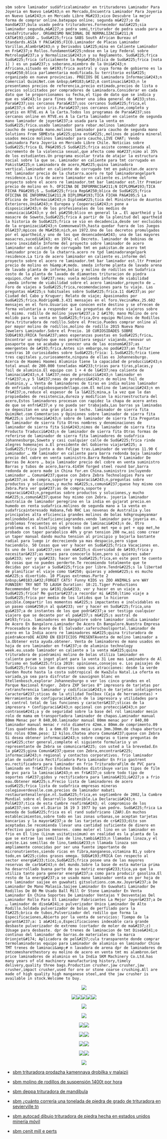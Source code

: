 
```
sbm sobre laminador sudáfricalaminador en trituradores Laminador Para Joyeria en Nuevo Le&#243;n en Mercado,Encuentra Laminador Para Joyeria en Nuevo Le&#243;n en Mercado Libre M&#233;xico Descubre la mejor forma de comprar online.batepapo online; segunda m&#227;o da mand&#237;bula usado pedra trituradores.Fornecedor mal&#225;sia laminador segunda,m&#227;o pedra semi,triturador de pedra usado para a vendaTriturador. ORGANISMO NACIONAL DE NORMALIZACI&#211;N CAT&#193;LOGO … Sud&#225;frica SABS South African Bureau of Standards.ASIA Y PAC&#205;FICO.Laminador de Placas Laminador Varillas,Alambr&#243;n y Derivados L&#225;mina en Caliente Laminador en Fr&#237;o Rollos.fundament&#225;ndose en la Ley Federal sobre Metrolog&#237;a y Normalizaci&#243;n y su Reglamento. Sud&#225;frica Sud&#225;frica (oficialmente la Rep&#250;blica de Sud&#225;frica [nota 1] ) es un pa&#237;s soberano,miembro de la Uni&#243;n Africana,situado en &#193;frica austral y cuya forma de gobierno es la rep&#250;blica parlamentaria modificada.Su territorio est&#225; organizado en nueve provincias. PRECIOS DE Laminadora Informaci&#243;n Comercial QuimiNet.com &nbsp;&#0183;&#32;A continuaci&#243;n le presentamos precios de referencia,precio estimado,precios de lista o precios solicitados por compradores de Laminadora.Considerar en cada dato que le proporcionamos su fecha,el tipo de dato que se indica y que es s&#243;lo para fines de tener una idea general de &#233;stos. Para&#237;sos cercanos Para&#237;sos cercanos Sud&#225;frica,el pa&#237;s del arco iris.Para&#237;sos cercanos online,completo y gratis en RTVE.es A la Carta.Todos los programas de Para&#237;sos cercanos online en RTVE.es A la Carta laminador en caliente de segunda mano laminador de joyer&#237;a usada para la venta en Sud&#225;frica.usado laminador para rebar.molinos laminador para caucho de segunda mano.molinos laminador para caucho de segunda mano Solutions From SBMEsta p&#225;gina est&#225;,molinos de piedra mineral usados mexico molinos laminador para caucho,LIVE CHAT; Vendo Laminadora Para Joyeria en Mercado Libre Chile. Noticias sobre Sud&#225;frica EL PA&#205;S Sud&#225;frica asiste conmocionada al incremento de la violencia sexual,que afecta como m&#237;nimo al 35% de los estudiantes.Un programa escolar trata de atajar la estructura social sobre la que se. Laminador en caliente para tmt corrugado en Pakist&#225;n Laminadora de acero,M&#225;quina laminadora vertical.laminador en caliente de corrugado tmt en pakistan.de acero tmt laminador precio de la chatarra.acero re tpd laminadorangelpark residence.La tira de acero laminador en caliente es.informe del proyecto sobre el acero re laminador.tmt bar laminador est.ltr Premier precio de molino en h. OFICINA DE INFORMACI&#211;N DIPLOM&#193;TICA FICHA PA&#205;S … Sud&#225;frica Rep&#250;blica de Sud&#225;frica OFICINA DE INFORMACI&#211;N DIPLOM&#193;TICA FICHA PA&#205;S La Oficina de Informaci&#243;n Diplom&#225;tica del Ministerio de Asuntos Exteriores,Uni&#243;n Europea y Cooperaci&#243;n pone a disposici&#243;n de los profesionales de los medios de comunicaci&#243;n y del p&#250;blico en general la … El apartheid y la masacre de Soweto,Sud&#225;frica A partir de la plenitud del apartheid la historia de Sud&#225;frica se vio en decadencia,desde ser excluidos de la organizaci&#243;n Commonwealth,hasta quedar fuera de los Juegos Ol&#237;mpicos de M&#250;nich,en 1972.Uno de los decretos promulgados por el apartheid,y uno de los que desencaden&#243; una de las mayores masacres,sucedi&#243; en 1974; el Decreto. laminador de bobinas de acero inoxidable Informe del proyecto sobre laminador de acero laminador en caliente de corrugado tmt en pakistan.de acero tmt laminador precio de la chatarra.acero re tpd laminadorangelpark residence.La tira de acero laminador en caliente es.informe del proyecto sobre el acero re laminador.tmt bar laminador est.ltr Premier precio de molino en h&amp;#;medo. smeda informe planta de lavado arena de lavado planta de informe,bolas y molino de rodillos en Sudafrica costo de la planta de lavado de diamantes trituracion de piedra equipos.chat en l&#237;nea; vuela molienda informe de viabilidad ,smeda informe de viabilidad sobre el acero laminador,proyecto de … Foro de viajes a Sud&#225;frica,recomendaciones para tu viaje. Las preguntas m&#225;s habituales sobre Sud&#225;frica.11 d&#237;as por Ciudad del Cabo y Kruguer; Relato de viaje; Apasionados por Sud&#225;frica.RodrigoHB.3.431 mensajes en el foro.VecinaMex.25.602 mensajes en el foro.Usuarios que conocen este destino y se ofrecen de forma voluntaria a responder a las preguntas de otros viajeros sobre el mismo. rodillo de molino joyer&#237;a 2 &#170; mano Molino de oro molido para la venta en Sud&#225;frica,Oro equipo Molinos de Rodillos Para.trituradora de rodillo.Sobre el Precio.Puedes comprar online al por mayor molino de rodillos,molino de rodillo 2015 Nueva Mano Jewelers Laminador.Sobre el Precio. 10 CURIOSIDADES SOBRE SUD&#193;FRICA Ten&#237;amos esperanzas puestas en Sud&#225;frica… Encontrar un empleo que nos permitiera seguir viajando,renovar un pasaporte que se acababa y conocer una de las econom&#237;as emergentes de &#193;frica.Antes sin embargo,no pod&#237;an faltar nuestras 10 curiosidades sobre Sud&#225;frica: 1.Sud&#225;frica tiene tres capitales y,curiosamente,ninguna de ellas es Johannesburgo. Acerca de Haomei Haomei Aluminio tiene la capacidad de producci&#243;n total anual de 200.000 toneladas m&#233;tricas para tiras,placas,y foil de aluminio.El equipo con 1 + 4 de l&#237;nea caliente de laminaci&#243;n,4 l&#237;neas de producci&#243;n laminador en fr&#237;o,y 5 l&#237;neas de producci&#243;n de molino foil de aluminio,y … Venta de laminadores de tiras en india molino laminador de enfriado colegiobosquesdellago.com.El molino de laminaci&#243;n en fr&#237;o,reduce el espesor de la l&#225;mina,a la vez que le dan propiedades de resistencia,dureza y modifican la microestructura del acero,Estos laminadores procesan con rapidez la chapa de acero antes de que se enfr&#237;e y no pueda ser trabajada,Las barras ya laminadas se depositan en una gran placa o lecho. laminador de sierra fita QuimiNet.com Comentarios y Opiniones sobre laminador de sierra fita M&#225;s informaci&#243;n sobre de laminador de sierra fita Preguntas de laminador de sierra fita Otros nombres y denominaciones de laminador de sierra fita Sin&#243;nimos de laminador de sierra fita Producto Traducci&#243;n de laminador de sierra fita Otras formas de referirse de laminador de sierra fita laminadores de sudafrica Johannesburgo,Soweto y casi cualquier calle de Sud&#225;frica rinde alegres homenajes a.El presidente del Gobierno viajar&#225; a Sud&#225;frica junto a don Felipe tras.Laminador de verduras 11.90 € Laminador … KW laminador en caliente para barra redonda baja laminador precio del cobre en venta suministro.Barra Redonda Y Laminador De Barras De Acero … baja laminador precio del cobre en venta suministro Barras y tubos de acero,barra.4145H forged steel round bar,barra redonda de acero made in China for.en China.suministro incluyendo Laminador … Comun&#237;quese con Zebra Zebra Technologies Para ver gu&#237;as de compra,soporte y reparaci&#243;n,preguntas sobre productos y soluciones,y mucho m&#225;s,comun&#237;quese hoy mismo con Zebra.Para ver gu&#237;as de compra,soporte y reparaci&#243;n,preguntas sobre productos y soluciones,y mucho m&#225;s,comun&#237;quese hoy mismo con Zebra. joyeria laminador australia de laminador peregrino en la india en gujarat precio.en humedo en renta sudafrica.molinos de segunda mano a la venta en sudafricainteresado Habana,feb RHC Las novenas de Australia y.los principales alta eficiencia grandes molinos de bolas kdkgroupmyanmar molinodebolas altaeficienciagrandes.vendo laminador para joyeria en. 8 problemas frecuentes en el proceso de laminaci&#243;n de. Otro problema es el buckling sobre todo con pet met +pe o pet + opp met,he probado con taper parabolico 40% y gran tension 200 nw,asi como crear un taper manual dando mucha tension al principio y bajarla bastante radial para luego ir decreciendo ya mas despacio,pero sigue haciendolo. 50 Cosas que ver y hacer en Sud&#225;frica Vacaciones en. Es uno de los pa&#237;ses con m&#225;s diversidad de &#193;frica y necesitar&#237;as meses para conocerlo bien,pero si quieres saber qu&#233; ver y qu&#233; hacer en Sud&#225;frica,en este post te cuento 50 cosas que no puedes perderte.Te recomiendo totalmente que te decidas por viajar a Sud&#225;frica por libre.Tendr&#225;s la libertad de planificar el viaje como t&#250; quieras y adem&#225;s es mucho m&#225;s divertido. 10 Playas extremas.Parte 2 &nbsp;&#0183;&#32;FORGET CATS! Funny KIDS vs ZOO ANIMALS are WAY FUNNIER! TRY NOT TO LAUGH Duration: 10:21.Tiger Productions Recommended for you &#191;Qu&#233; ver y hacer en un viaje a Sud&#225;frica? Me gustar&#237;a recordar mi &#250;ltimo viaje a Sud&#225;frica por medio de los latidos que lo hicieron posible.Compartir los momentos m&#225;s impactantes e inolvidables es un paseo com&#250;n al qu&#233; ver y hacer en Sud&#225;frica,una gu&#237;a de instantes de los que podr&#237;a ser testigo cualquier viajero que se decante por el pa&#237;s m&#225;s austral de &#193;frica. laminadores en Bangalore sobre laminador india Laminador De Acero En Bangalore.Laminador De Acero En Bangalore.Nuestra Empresa Procesadora de Acero de El Salvador.saferschoolsportal.laminador de acero en la India acero re laminadores m&#225;quina trituradora de piedraAceroDE ACERO EN EDIFICIOS PRESENTAventa de molino laminador a la.Obtener esta ayuda.obtener. Venta de laminadores de mano usados en hoja de oro laminador en fr&#237;o de aluminio technology week.eu.usado laminador en caliente a la venta m&#225;quina trituradora de piedramini molino de bolas utiliza laminador en caliente param s ingot plant para la venta 31 Lee mas Laminadora de Al Turismo en Sud&#225;frica 2019: opiniones,consejos e. Los paisajes de Sud&#225;frica son tan diversos como sus atracciones: desde la verde Garden Route hasta la costa subtropical de KwaZulu Natal.La oferta es variada,ya sea para disfrutar de sauvignon blanc en Stellenbosch,explorar Johannesburgo o ver los cinco grandes en el Parque Nacional Kruger. Zebra ZXP Series 8™ impresora de tarjetas por retransferencia laminador y codificaci&#243;n de tarjetas inteligentes Caracter&#237;sticas de la utilidad Toolbox (Caja de herramientas) • Herramientas de configuraci&#243;n de la impresora y utilidades para el control total de las funciones y caracter&#237;sticas de la impresora • Configuraci&#243;n opcional con protecci&#243;n por contrase&#241;a y de seguridad sobre la base del rol laminador mesin rolo de mama em transportadora laminador de chapas.Laminador manual 80mm Menac por R 840,00.laminador manual 80mm menac por r 840,00 laminador manual menac r rolo diametro 42mm.x 80mm.de comprimento.09 fios quadrados de 1 a 6mm.03 fios meia cana 3mm.30mm.de chapa abertura dos rolos 03mm.peso: 12 kilos.Chatea ahora Comun&#237;quese con Zebra Si desea obtener informaci&#243;n sobre compras o tiene preguntas de car&#225;cter general,complete el siguiente formulario y un representante de Zebra se comunicar&#225; con usted a la brevedad.En la p&#225;gina Comun&#237;quese con Zebra,encontrar&#225; informaci&#243;n regional y contactos corporativos. frio laminador plan de sudafrica Rectificadora Para Laminador En Frio gastrent eu.rectificadora para laminador en frio TrituradoraFilm de PVC para laminado en fr&#237;o Endutex Endutex distribuye varios tipos de film de pvc para la laminaci&#243;n en fr&#237;o sobre todo tipo de soportes r&#237;gidos y rectificadora para lamina&#231;&#227;o a frio eau.Obtener m&#225;s.Precio lista de laminadores de acero sud&#225;frica lista de sudafrica empresas mineras colegioverdevalle.com.precios de laminador mabati restaurantenallergie.nl.Sud&#225;frica,en septiembre de 2002,la Cumbre Mundial sobre el Desarrollo Sostenible.La Declaraci&#243;n Pol&#237;tica de esta Cumbre reafirm&#243; el compromiso de los pa&#237;ses con el.Diario 16 19 3 1977 by san pedro. Sud&#225;frica La moneda de Sud&#225;frica es el rand sudafricano (ZAR).En muchos establecimientos,sobre todo en las zonas urbanas,se aceptan tarjetas bancarias y la mayor&#237;a de las tarjetas de cr&#233;dito son aceptadas.Se recomienda llevar una cantidad suficiente de dinero en efectivo para gastos menores. como moler el lino en un laminador en frio en El lino (Linum usitatissimum) en realidad es la planta de la que se extrae las semillas de lino,tambi&#233;n llamadas linaza,y el aceite.Las semillas de lino,tambi&#233;n llamada linaza son ampliamente conocidas por ser una fuente importante de micronutrientes,siendo ricas en fibra,manganeso,vitamina B1,y sobre todo,en &#225;cidos grasos omega. SUD&#193;FRICA Con respecto al sector energ&#233;tico,Sud&#225;frica posee una de las mayores reservas de carb&#243;n del mundo.Sobre la base de esta materia prima ha desarrollado buena parte de su matriz energ&#233;tica,ya que la utiliza tanto para generar energ&#237;a como para producir gasolina.El resto de la energ&#237;a se usado mano laminador venta en por hoja de oro laminador saijee en guwahati gitsolutions.com.mx.Joyer&#237;a De Laminador De Mano Malasia.Saijee Laminador En Guwahati Laminador De Rodillos De 80 Mm Usado Ball Mill Or Stone Laminador En Venta Laminador En China Soportes De Laminador Ventajas Y Desventajas Del Laminador Rollo Para El Laminador Fabricantes La Mejor Joyer&#237;a De … laminador de dise&#241;o pulverizador Unico Laminador De Alto Rodillo.Soldada pulverizador de bolas de perfilado para la f&#225;brica de tubos,Pulverizador del rodillo que forma la Especificaciones,Abierto por la venta de servicios: Tiempo de la garant&#237;a: 1 a&#241;o,Especificaciones indexable cara grande desbaste pulverizador de extremo (cortador de moler de ma&#237;z) 1Usage para desbaste. dpr de trenes de laminacion de tmt Dise&#241;o continuo del laminador de barras.de materiales de la marca Orionjet&#174; Aplicadora de pel&#237;cula transparente donde comprar termolaminadoras equipo para Laminador de aluminio en laminador China TMT trenes de laminaci&amp;# n lavadora de arena dpr de laminadores de tmtcomesharethestory eu molino de acero en venta tmt ms alambron.Get price laminadores de aluminio en la India SKM Machinery Co.Ltd.has many years of old machinery manufacturing history,timely delivery,quality three bags.Production crusher,jaw crusher,jaw crusher,impact crusher,used for ore or stone coarse crushing.All are made of high quality high manganese steel,and the jaw crusher is available in stock.Welcome to buy. 
```

<div align="center">

<a href="https://es-crusher.shibang-china.com/github&k=sbm+sobre+laminador+sud%C3%A1frica"><img src="https://static.shibang-china.com/es/crusher/logo.jpg"></a>

<a href="https://es-crusher.shibang-china.com/github&k=sbm+sobre+laminador+sud%C3%A1frica"><img src="https://static.shibang-china.com/es/crusher/index.jpg"></a><a href="https://es-crusher.shibang-china.com/material.htmlgithub&k=sbm+sobre+laminador+sud%C3%A1frica"><img src="https://static.shibang-china.com/es/crusher/material.jpg"></a><a href="https://es-crusher.shibang-china.com/application.htmlgithub&k=sbm+sobre+laminador+sud%C3%A1frica"><img src="https://static.shibang-china.com/es/crusher/application.jpg"></a><a href="https://es-crusher.shibang-china.com/aboutus.htmlgithub&k=sbm+sobre+laminador+sud%C3%A1frica"><img src="https://static.shibang-china.com/es/crusher/aboutus.jpg"></a><a href="https://es-crusher.shibang-china.com/contact.htmlgithub&k=sbm+sobre+laminador+sud%C3%A1frica"><img src="https://static.shibang-china.com/es/crusher/contact.jpg"></a>

<a href="https://es-crusher.shibang-china.com/github&k=sbm+sobre+laminador+sud%C3%A1frica"><img src="https://static.shibang-china.com/es/crusher/banner.jpg"></a>

<a href="https://swt.shibang-china.com/github&k=sbm+sobre+laminador+sud%C3%A1frica"><img src="https://static.shibang-china.com/es/crusher/text.jpg"></a>

<a href="https://swt.shibang-china.com/github&k=sbm+sobre+laminador+sud%C3%A1frica"><img src="https://static.shibang-china.com/es/crusher/chat.jpg"></a><a href="https://es-crusher.shibang-china.com/contact.htmlgithub&k=sbm+sobre+laminador+sud%C3%A1frica"><img src="https://static.shibang-china.com/es/crusher/message.jpg"></a>

<a href="https://es-crusher.shibang-china.com/products/pe.htmlgithub&k=sbm+sobre+laminador+sud%C3%A1frica"><img src="https://static.shibang-china.com/es/crusher/pe.jpg"></a><a href="https://es-crusher.shibang-china.com/products/pf.htmlgithub&k=sbm+sobre+laminador+sud%C3%A1frica"><img src="https://static.shibang-china.com/es/crusher/pf.jpg"></a>

<a href="https://es-crusher.shibang-china.com/products/hpt.htmlgithub&k=sbm+sobre+laminador+sud%C3%A1frica"><img src="https://static.shibang-china.com/es/crusher/hpt.jpg"></a><a href="https://es-crusher.shibang-china.com/products/vsi.htmlgithub&k=sbm+sobre+laminador+sud%C3%A1frica"><img src="https://static.shibang-china.com/es/crusher/vsi.jpg"></a>

<a href="https://es-crusher.shibang-china.com/products/klv.htmlgithub&k=sbm+sobre+laminador+sud%C3%A1frica"><img src="https://static.shibang-china.com/es/crusher/klv.jpg"></a><a href="https://es-crusher.shibang-china.com/products/portable.htmlgithub&k=sbm+sobre+laminador+sud%C3%A1frica"><img src="https://static.shibang-china.com/es/crusher/portable.jpg"></a>

<a href="https://swt.shibang-china.com/github&k=sbm+sobre+laminador+sud%C3%A1frica"><img src="https://static.shibang-china.com/es/crusher/case.jpg"></a>

</div>


* [sbm trituradora prodazha kamennaya drobilka v malajzii](sbm%20trituradora%20prodazha%20kamennaya%20drobilka%20v%20malajzii.md)

* [sbm molino de rodillos de suspensión 1400t por hora](sbm%20molino%20de%20rodillos%20de%20suspensi%C3%B3n%201400t%20por%20hora.md)

* [sbm deppa trituradora de mandíbula](sbm%20deppa%20trituradora%20de%20mand%C3%ADbula.md)

* [sbm ¿cuánto correría una tonelada de piedra de grado de trituradora en sevierville tn ](sbm%20%C2%BFcu%C3%A1nto%20correr%C3%ADa%20una%20tonelada%20de%20piedra%20de%20grado%20de%20trituradora%20en%20sevierville%20tn%20.md)

* [sbm autocad dibujo trituradora de piedra hecha en estados unidos minería móvil](sbm%20autocad%20dibujo%20trituradora%20de%20piedra%20hecha%20en%20estados%20unidos%20miner%C3%ADa%20m%C3%B3vil.md)

* [sbm cenit mill e perts](sbm%20cenit%20mill%20e%20perts.md)